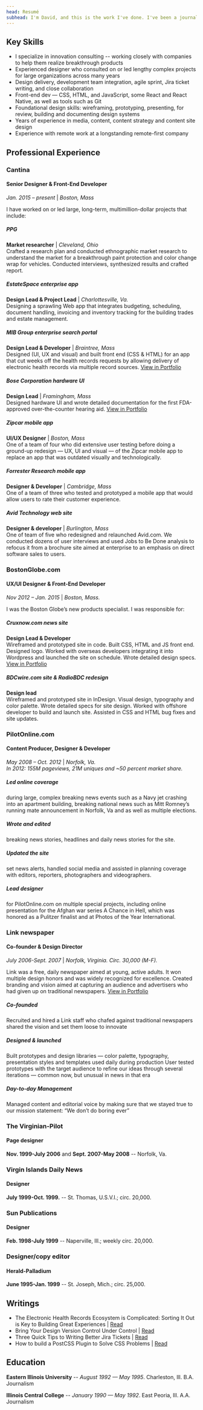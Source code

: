 ```yaml
---
head: Resumé
subhead: I'm David, and this is the work I've done. I've been a journalist, editor, designer, consultant and developer. Let's talk.
---
```

## Key Skills
* I specialize in innovation consulting -- working closely with companies to help them realize breakthrough products
* Experienced designer who consulted on or led lengthy complex projects for large organizations across many years
* Design delivery, development team integration, agile sprint, Jira ticket writing, and close collaboration
* Front-end dev — CSS, HTML, and JavaScript, some React and React Native, as well as tools such as Git  
* Foundational design skills: wireframing, prototyping, presenting, for review, building and documenting design systems
* Years of experience in media, content, content strategy and content site design
* Experience with remote work at a longstanding remote-first company


## Professional Experience

### Cantina

#### Senior Designer & Front-End Developer

*Jan. 2015 – present* \| *Boston, Mass* 

I have worked on or led large, long-term, multimillion-dollar projects that include:

##### PPG 

**Market researcher** \| *Cleveland, Ohio* <br />
Crafted a research plan and conducted ethnographic market research to understand the market for a breakthrough paint protection and color change wrap for vehicles. Conducted interviews, synthesized results and crafted report.

##### EstateSpace enterprise app

**Design Lead & Project Lead** \| *Charlottesville, Va.* <br />
Designing a sprawling Web app that integrates budgeting, scheduling, document handling, invoicing and inventory tracking for the building trades and estate management.

##### MIB Group enterprise search portal 

**Design Lead & Developer** \| *Braintree, Mass*<br />
Designed (UI, UX and visual) and built front end (CSS & HTML) for an app that cut weeks off the health records requests by allowing delivery of electronic health records via multiple record sources. [View in Portfolio][6]

##### Bose Corporation hardware UI

**Design Lead** \| *Framingham, Mass*<br />
Designed hardware UI and wrote detailed documentation for the first FDA-approved over-the-counter hearing aid. [View in Portfolio][7]

##### Zipcar mobile app

**UI/UX Designer** \| *Boston, Mass* <br />
One of a team of four who did extensive user testing before doing a ground-up redesign — UX, UI and visual — of the Zipcar mobile app to replace an app that was outdated visually and technologically.

##### Forrester Research mobile app

**Designer & Developer** \| *Cambridge, Mass*<br />
One of a team of three who tested and prototyped a mobile app that would allow users to rate their customer experience.

##### Avid Technology web site

**Designer & developer** \| *Burlington, Mass*<br />
One of team of five who redesigned and relaunched Avid.com. We conducted dozens of user interviews and used Jobs to Be Done analysis to refocus it from a brochure site aimed at enterprise to an emphasis on direct software sales to users.

### BostonGlobe.com
#### UX/UI Designer & Front-End Developer

*Nov 2012 – Jan. 2015* \| *Boston, Mass.*

I was the Boston Globe’s new products specialist. I was responsible for:

##### Cruxnow.com news site

**Design Lead & Developer** <br />
Wireframed and prototyped site in code. Built CSS, HTML and JS front end. Designed logo. Worked with overseas developers integrating it into Wordpress and launched the site on schedule. Wrote detailed design specs. [View in Portfolio][8]

##### BDCwire.com site & RadioBDC redesign

**Design lead** <br />Wireframed and prototyped site in InDesign. Visual design, typography and color palette. Wrote detailed specs for site design. Worked with offshore developer to build and launch site. Assisted in CSS and HTML bug fixes and site updates. 


### PilotOnline.com
#### Content Producer, Designer & Developer 

*May 2008 – Oct. 2012* \| *Norfolk, Va.*<br /> *In 2012: 155M pageviews, 21M uniques and ~50 percent market share.*

##### Led online coverage 

during large, complex breaking news events such as a Navy jet crashing into an apartment building, breaking national news such as Mitt Romney’s running mate announcement in Norfolk, Va and as well as multiple elections.

##### Wrote and edited 
breaking news stories,  headlines and daily news stories for the site.

##### Updated the site

set news alerts, handled social media and assisted in planning coverage with editors, reporters, photographers and videographers.  

##### Lead designer

for PilotOnline.com on multiple special projects, including online presentation for the Afghan war series A Chance in Hell, which was honored as a Pulitzer finalist and at Photos of the Year International. 

### Link newspaper
#### Co-founder & Design Director

*July 2006-Sept. 2007* \| *Norfolk, Virginia. Circ. 30,000 (M-F).* <br />

Link was a free, daily newspaper aimed at young, active adults. It won multiple design honors and was widely recognized for excellence. 
Created branding and vision aimed at capturing an audience and advertisers who had given up on traditional newspapers. [View in Portfolio][9]

##### Co-founded

Recruited and hired a Link staff who chafed against traditional newspapers shared the vision and set them loose to innovate

##### Designed & launched

Built prototypes and design libraries — color palette, typography, presentation styles and templates used daily during production
User tested prototypes with the target audience to refine our ideas through several iterations — common now, but unusual in news in that era 

##### Day-to-day Management

Managed content and editorial voice by making sure that we stayed true to our mission statement: “We don’t do boring ever”

### The Virginian-Pilot  

#### Page designer

**Nov. 1999-July 2006** and **Sept. 2007-May 2008** -- Norfolk, Va.

### Virgin Islands Daily News

#### Designer

**July 1999-Oct. 1999.** -- St. Thomas, U.S.V.I.; circ. 20,000.

### Sun Publications

#### Designer

**Feb. 1998-July 1999** -- Naperville, Ill.; weekly circ. 20,000. 

### Designer/copy editor

#### Herald-Palladium

**June 1995-Jan. 1999** -- St. Joseph, Mich.; circ. 25,000.

## Writings
* The Electronic Health Records Ecosystem is Complicated: Sorting It Out is Key to Building Great Experiences \| [Read][1]
* Bring Your Design Version Control Under Control \| [Read][2]
* Three Quick Tips to Writing Better Jira Tickets \| [Read][3]
* How to build a PostCSS Plugin to Solve CSS Problems \| [Read][4]

## Education
**Eastern Illinois University** -- *August 1992 — May 1995*. Charleston, Ill. B.A. Journalism

**Illinois Central College** -- *January 1990 — May 1992*. East Peoria, Ill.  A.A. Journalism

[1]: https://cantina.co/the-electronic-health-records-ecosystem-is-complicated-sorting-it-out-is-key-to-building-great-experiences/
[2]: https://cantina.co/bring-your-version-control-under-control/
[3]: https://cantina.co/three-quick-tips-to-writing-better-jira-tickets/
[4]: https://cantina.co/postcss-plugin-problem-solving-multitool/
[6]: /design/mib/
[7]: /design/bose/
[8]: /design/crux/
[9]: /design/link/
